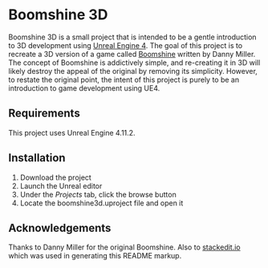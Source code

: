 **Boomshine 3D**
============
Boomshine 3D is a small project that is intended to be a gentle introduction to 3D development using [Unreal Engine 4](https://www.unrealengine.com/). The goal of this project is to recreate a 3D version of a game called [Boomshine](http://www.k2xl.com/games/boomshine/) written by Danny Miller. The concept of Boomshine is addictively simple, and re-creating it in 3D will likely destroy the appeal of the original by removing its simplicity. However, to restate the original point, the intent of this project is purely to be an introduction to game development using UE4. 


Requirements
-------------------
This project uses Unreal Engine 4.11.2.



Installation
----------------

 1. Download the project
 2. Launch the Unreal editor
 3. Under the *Projects* tab, click the browse button
 4. Locate the boomshine3d.uproject file and open it


Acknowledgements
---------------------------
Thanks to Danny Miller for the original Boomshine.
Also to [stackedit.io](https://stackedit.io/viewer#) which was used in generating this README markup.
